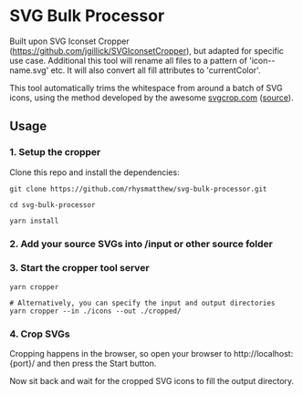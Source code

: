 # SVG Bulk Processor

Built upon SVG Iconset Cropper (https://github.com/jgillick/SVGIconsetCropper), but adapted for specific use case. Additional this tool will rename all files to a pattern of 'icon--name.svg' etc. It will also convert all fill attributes to 'currentColor'. 

This tool automatically trims the whitespace from around a batch of SVG icons, using the method developed by the awesome [svgcrop.com](https://svgcrop.com/) ([source](https://github.com/sdennett55/svg_crop/)).

## Usage

### 1. Setup the cropper

Clone this repo and install the dependencies:

```shell
git clone https://github.com/rhysmatthew/svg-bulk-processor.git

cd svg-bulk-processor

yarn install
```

### 2. Add your source SVGs into /input or other source folder

### 3. Start the cropper tool server

```shell
yarn cropper

# Alternatively, you can specify the input and output directories
yarn cropper --in ./icons --out ./cropped/
```

### 4. Crop SVGs

Cropping happens in the browser, so open your browser to http://localhost:{port}/ and then press the Start button.

Now sit back and wait for the cropped SVG icons to fill the output directory.